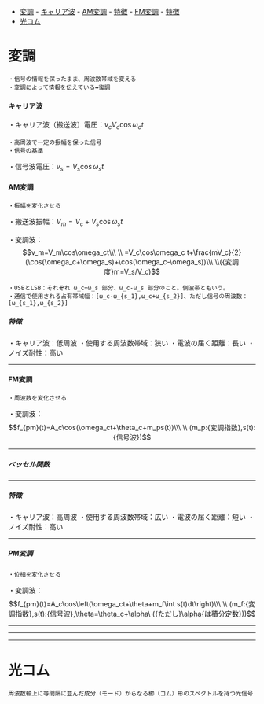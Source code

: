 - [変調](#変調)
      - [キャリア波](#キャリア波)
      - [AM変調](#am変調)
        - [特徴](#特徴)
      - [FM変調](#fm変調)
        - [特徴](#特徴-1)
- [光コム](#光コム)


# 変調

    ・信号の情報を保ったまま、周波数帯域を変える
    ・変調によって情報を伝えている↔復調

#### キャリア波

・キャリア波（搬送波）電圧：$v_cV_c\cos\omega_c t$

    ・高周波で一定の振幅を保った信号
    ・信号の基準

・信号波電圧：$v_s=V_s\cos\omega_s t$

#### AM変調

    ・振幅を変化させる

・搬送波振幅：$V_m=V_c+V_s\cos\omega_s t$

・変調波：$$v_m=V_m\cos\omega_ct\\\ \\
=V_c\cos\omega_c t+\frac{mV_c}{2}(\cos(\omega_c+\omega_s)+\cos(\omega_c-\omega_s))\\\ \\({変調度}m=V_s/V_c)$$

    ・USBとLSB：それぞれ ω_c+ω_s 部分、ω_c-ω_s 部分のこと。側波帯ともいう。
    ・通信で使用される占有帯域幅：[ω_c-ω_{s_1},ω_c+ω_{s_2}]、ただし信号の周波数：[ω_{s_1},ω_{s_2}]

##### 特徴

・キャリア波：低周波
・使用する周波数帯域：狭い
・電波の届く距離：長い
・ノイズ耐性：高い

---

#### FM変調

    ・周波数を変化させる

・変調波：$$f_{pm}(t)=A_c\cos(\omega_ct+\theta_c+m_ps(t))\\\ \\
(m_p:{変調指数},s(t):{信号波})$$

---

##### ベッセル関数

---

##### 特徴

・キャリア波：高周波
・使用する周波数帯域：広い
・電波の届く距離：短い
・ノイズ耐性：高い

---

##### PM変調

    ・位相を変化させる

・変調波：$$f_{pm}(t)=A_c\cos\left(\omega_ct+\theta+m_f\int s(t)dt\right)\\\ \\
(m_f:{変調指数},s(t):{信号波},\theta=\theta_c+\alpha\ ({ただし}\alpha{は積分定数}))$$

---
---
---

# 光コム

    周波数軸上に等間隔に並んだ成分（モード）からなる櫛（コム）形のスペクトルを持つ光信号